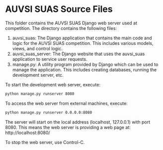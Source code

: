 AUVSI SUAS Source Files
================================================================================

This folder contains the AUVSI SUAS Django web server used at competition. The
directory contains the following files:

  1. auvsi_suas: The Django application that contains the main code and logic
        for the AUVSI SUAS competition. This includes various models, views, and
        control logic.
  2. auvsi_suas_server: The Django website that uses the auvsi_suas application
        to service user requests.
  3. manage.py: A utility program provided by Django which can be used to manage
        the application. This includes creating databases, running the
        development server, etc.

To start the development web server, execute:

``` sh
python manage.py runserver 8080
```

To access the web server from external machines, execute:

``` sh
python manage.py runserver 0.0.0.0:8080
```

The server will start on the local address (localhost, 127.0.0.1) with port
8080. This means the web server is providing a web page at:
http://localhost:8080/

To stop the web server, use Control-C.
